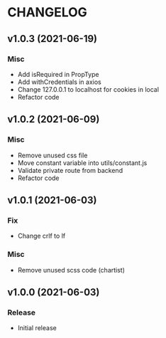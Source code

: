 # CHANGELOG
## v1.0.3 (2021-06-19)
### Misc
* Add isRequired in PropType
* Add withCredentials in axios
* Change 127.0.0.1 to localhost for cookies in local
* Refactor code

## v1.0.2 (2021-06-09)
### Misc
* Remove unused css file
* Move constant variable into utils/constant.js
* Validate private route from backend
* Refactor code

## v1.0.1 (2021-06-03)
### Fix
* Change crlf to lf
### Misc
* Remove unused scss code (chartist)

## v1.0.0 (2021-06-03)
### Release
* Initial release
